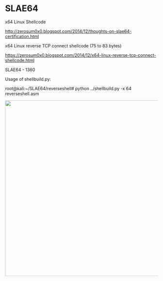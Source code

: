 SLAE64
======
x64 Linux Shellcode

http://zerosum0x0.blogspot.com/2014/12/thoughts-on-slae64-certification.html

x64 Linux reverse TCP connect shellcode (75 to 83 bytes)

https://zerosum0x0.blogspot.com/2014/12/x64-linux-reverse-tcp-connect-shellcode.html

SLAE64 - 1360

Usage of shellbuild.py:

root@kali:~/SLAE64/reverseshell# python ../shellbuild.py -x 64 reverseshell.asm

<img src="https://i.imgur.com/TWAptHa.jpg" width="664" height="580">
